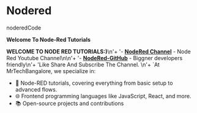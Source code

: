 # Nodered
noderedCode

**Welcome To Node-Red Tutorials**

 
__WELCOME TO NODE RED TUTORIALS:)__\n'+
'- __[NodeRed Channel](https://www.youtube.com/@MrTechBangalore)__ - Node Red Youtube Channel\n\n'+ 
'- __[NodeRed-GitHub](https://github.com/joshi-sandeep/Nodered)__ - Biggner developers friendly\n'+
  'Like Share And Subscribe The Channel. \n'+
  `At MrTechBangalore, we specialize in:
- 🤖 Node-RED tutorials, covering everything from basic setup to advanced flows.
- 🌐 Frontend programming languages like JavaScript, React, and more.
- 📚 Open-source projects and contributions
